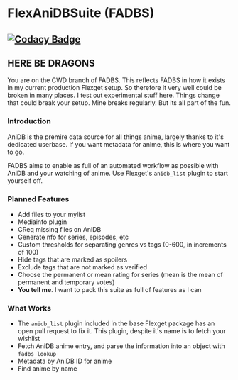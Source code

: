 # FlexAniDBSuite (FADBS)
## [![Codacy Badge](https://api.codacy.com/project/badge/Grade/4aafbe20b9e64f9f94987c92301940b1)](https://www.codacy.com/app/XVSS/FlexAniDBSuite?utm_source=github.com&amp;utm_medium=referral&amp;utm_content=XVicarious/FlexAniDBSuite&amp;utm_campaign=Badge_Grade)

## HERE BE DRAGONS
You are on the CWD branch of FADBS. This reflects FADBS in how it exists in my current production Flexget setup. So therefore it very well could be broken in many places. I test out experimental stuff here. Things change that could break your setup. Mine breaks regularly. But its all part of the fun.

### Introduction
AniDB is the premire data source for all things anime, largely thanks to it's dedicated userbase. If you want metadata for anime, this is where you want to go.

FADBS aims to enable as full of an automated workflow as possible with AniDB and your watching of anime. Use Flexget's `anidb_list` plugin to start yourself off.

### Planned Features
* Add files to your mylist
* Mediainfo plugin
* CReq missing files on AniDB
* Generate nfo for series, episodes, etc
* Custom thresholds for separating genres vs tags (0-600, in increments of 100)
* Hide tags that are marked as spoilers
* Exclude tags that are not marked as verified
* Choose the permanent or mean rating for series (mean is the mean of permanent and temporary votes)
* **You tell me**. I want to pack this suite as full of features as I can

### What Works
* The `anidb_list` plugin included in the base Flexget package has an open pull request to fix it. This plugin, despite it's name is to fetch your wishlist
* Fetch AniDB anime entry, and parse the information into an object with `fadbs_lookup`
* Metadata by AniDB ID for anime
* Find anime by name
